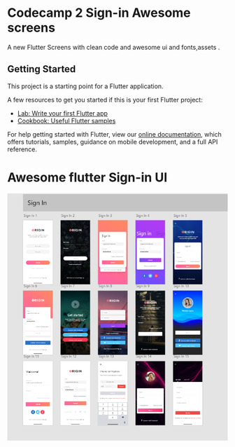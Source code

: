 # Codecamp 2 Sign-in Awesome screens

A new Flutter Screens with clean code and awesome ui and fonts,assets .

## Getting Started

This project is a starting point for a Flutter application.

A few resources to get you started if this is your first Flutter project:

- [Lab: Write your first Flutter app](https://flutter.dev/docs/get-started/codelab)
- [Cookbook: Useful Flutter samples](https://flutter.dev/docs/cookbook)

For help getting started with Flutter, view our
[online documentation](https://flutter.dev/docs), which offers tutorials,
samples, guidance on mobile development, and a full API reference.



# Awesome flutter Sign-in UI
![the screens](https://github.com/zakariachamakh/flutter-ui/blob/master/assets/Screenshot.png)
